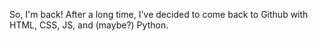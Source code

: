So, I'm back! After a long time, I've decided to come back to Github with HTML, CSS, JS, and (maybe?) Python.
